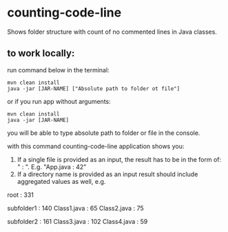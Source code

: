 # counting-code-line

Shows folder structure with count of no commented lines in Java classes.

## to work locally:
run command below in the terminal:
```console
mvn clean install
java -jar [JAR-NAME] ["Absolute path to folder ot file"]
```
or if you run app without arguments:

```console
mvn clean install
java -jar [JAR-NAME]
```
you will be able to type absolute path to folder or file in the console.

with this command counting-code-line application shows you:
1) If a single file is provided as an input, the result has to be in the form of: "<filename> : <number of lines>". E.g. "App.java : 42"
2) If a directory name is provided as an input result should include aggregated values as well, e.g. 

root : 331
   
   subfolder1 : 140 Class1.java : 65 Class2.java : 75
   
   subfolder2 : 161 Class3.java : 102 Class4.java : 59
